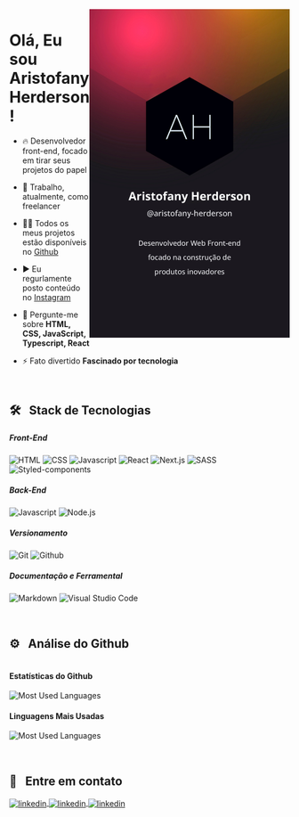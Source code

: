 <img align="right" height="590em" src="./githubcard.jpg"/>
<h1 align="left">Olá, Eu sou Aristofany Herderson!</h1>

- 🔥 Desenvolvedor front-end, focado em tirar seus projetos do papel

- 🔭 Trabalho, atualmente, como freelancer

- 👨‍💻 Todos os meus projetos estão disponíveis no [Github](https://github.com/aristofany-herderson?tab=repositories)

- ▶️ Eu regurlamente posto conteúdo no [Instagram](https://instagram.com/aristofanyherderson/)

- 💬 Pergunte-me sobre **HTML, CSS, JavaScript, Typescript, React**

- ⚡ Fato divertido **Fascinado por tecnologia**

<br />

## 🛠️ &nbsp; Stack de Tecnologias

##### Front-End

![HTML](https://img.shields.io/badge/HTML-000000.svg?style=for-the-badge&labelColor=000&logo=html5&logoColor=fff&logoWidth=20)
![CSS](https://img.shields.io/badge/CSS-000000.svg?style=for-the-badge&labelColor=000&logo=css3&logoColor=fff&logoWidth=20)
![Javascript](https://img.shields.io/badge/JAVASCRIPT-000000.svg?style=for-the-badge&labelColor=000&logo=javascript&logoColor=fff&logoWidth=20)
![React](https://img.shields.io/badge/REACT-000000.svg?style=for-the-badge&labelColor=000&logo=react&logoColor=fff&logoWidth=20)
![Next.js](https://img.shields.io/badge/NEXT-000000.svg?style=for-the-badge&labelColor=000&logo=next.js&logoColor=fff&logoWidth=20)
![SASS](https://img.shields.io/badge/SASS-000000.svg?style=for-the-badge&labelColor=000&logo=sass&logoColor=fff&logoWidth=20)
![Styled-components](https://img.shields.io/badge/STYLED%20COMPONENTS-000000.svg?style=for-the-badge&labelColor=000&logo=styledcomponents&logoColor=fff&logoWidth=20)

##### Back-End

![Javascript](https://img.shields.io/badge/JAVASCRIPT-000000.svg?style=for-the-badge&labelColor=000&logo=javascript&logoColor=fff&logoWidth=20)
![Node.js](https://img.shields.io/badge/NODEJS-000000.svg?style=for-the-badge&labelColor=000&logo=node.js&logoColor=fff&logoWidth=20)

##### Versionamento

![Git](https://img.shields.io/badge/GIT-000000.svg?style=for-the-badge&labelColor=000&logo=git&logoColor=fff&logoWidth=20)
![Github](https://img.shields.io/badge/GITHUB-000000.svg?style=for-the-badge&labelColor=000&logo=github&logoColor=fff&logoWidth=20)

##### Documentação e Ferramental

![Markdown](https://img.shields.io/badge/MARKDOWN-000000.svg?style=for-the-badge&labelColor=000&logo=markdown&logoColor=fff&logoWidth=20)
![Visual Studio Code](https://img.shields.io/badge/VISUAL%20STUDIO%20CODE-000000.svg?style=for-the-badge&labelColor=000&logo=visual-studio-code&logoColor=fff&logoWidth=20)

<br />

## ⚙️ &nbsp; Análise do Github

<p align="left" style="display: flex; flex-wrap: wrap;">
  <h4>Estatísticas do Github</h4>
  <img src="https://github-readme-stats.vercel.app/api?username=aristofany-herderson&layout=compact&border_radius=0&bg_color=000&hide_border=true&text_color=fff&title_color=fff&hide_rank=false&hide_title=true" alt="Most Used Languages">

  <br>

  <h4>Linguagens Mais Usadas</h4>
  <img src="https://github-readme-stats.vercel.app/api/top-langs/?username=aristofany-herderson&layout=compact&border_radius=0&bg_color=000&hide_border=true&text_color=fff&title_color=fff&custom_title=Liguagens%20Mais%20Usadas&hide_title=true" alt="Most Used Languages">
<p>

<br>

## 🧾 &nbsp; Entre em contato

<p align="left">
  <a href="https://www.linkedin.com/in/aristofany-herderson/" target="_blank">
    <img align="center" src="https://img.shields.io/badge/LINKEDIN-000000.svg?style=for-the-badge&labelColor=0a66c2&logo=linkedin&logoColor=fff&logoWidth=20" alt="linkedin"/>
  </a>
  <a href="https://twitter.com/aristofanyherde" target="_blank">
    <img align="center" src="https://img.shields.io/badge/TWITTER-000000.svg?style=for-the-badge&labelColor=1d9bf0&logo=twitter&logoColor=fff&logoWidth=20" alt="linkedin"/>
  </a>
  <a href="https://www.instagram.com/aristofanyherderson/" target="_blank">
    <img align="center" src="https://img.shields.io/badge/INSTAGRAM-000000.svg?style=for-the-badge&labelColor=dd326f&logo=instagram&logoColor=fff&logoWidth=20" alt="linkedin"/>
  </a>
</p>
